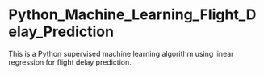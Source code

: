 # Python_Machine_Learning_Flight_Delay_Prediction
This is a Python supervised machine learning algorithm using linear regression for flight delay prediction.
